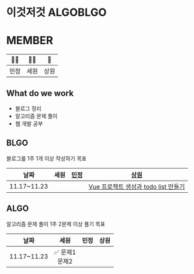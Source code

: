 # 이것저것 ALGOBLGO

# MEMBER

|  💁‍♀️  |  💁‍♀️  |  💁  |
| :--: | :--: | :--: |
| 민정 | 세원 | 상원 |

## What do we work

-   블로그 정리
-   알고리즘 문제 풀이
-   웹 개발 공부

## BLGO

블로그를 1주 1개 이상 작성하기 목표

|    날짜     | 세원 | [민정](https://isakacindy.github.io) |                        [상원](https://nowgnas.github.io)                         |
| :---------: | :--: | :--: | :------------------------------------------------------------------------------: |
| 11.17~11.23 |      |      | [Vue 프로젝트 생성과 todo list 만들기](https://nowgnas.github.io/posts/vuetodo/) |

## ALGO

알고리즘 문제 풀이 1주 2문제 이상 풀기 목표

|    날짜     |       세원        | 민정 | 상원 |
| :---------: | :---------------: | :--: | :--: |
| 11.17~11.23 | ✅ 문제1<br>문제2 |      |      |
